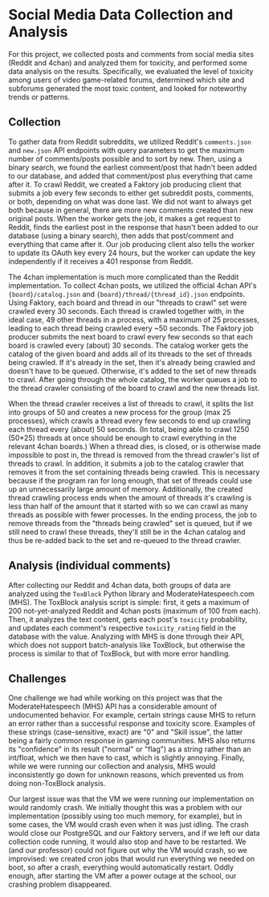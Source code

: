# Social Media Data Collection and Analysis
For this project, we collected posts and comments from social media sites (Reddit and 4chan) and analyzed them for toxicity, and performed some data analysis on the results. Specifically, we evaluated the level of toxicity among users of video game-related forums, determined which site and subforums generated the most toxic content, and looked for noteworthy trends or patterns.  

## Collection
To gather data from Reddit subreddits, we utilized Reddit's `comments.json` and `new.json` API endpoints with query parameters to get the maximum number of comments/posts possible and to sort by new. Then, using a binary search, we found the earliest comment/post that hadn't been added to our database, and added that comment/post plus everything that came after it. To crawl Reddit, we created a Faktory job producing client that submits a job every few seconds to either get subreddit posts, comments, or both, depending on what was done last. We did not want to always get both because in general, there are more new comments created than new original posts. When the worker gets the job, it makes a get request to Reddit, finds the earliest post in the response that hasn't been added to our database (using a binary search), then adds that post/comment and everything that came after it. Our job producing client also tells the worker to update its OAuth key every 24 hours, but the worker can update the key independently if it receives a 401 response from Reddit.  

The 4chan implementation is much more complicated than the Reddit implementation. To collect 4chan posts, we utilized the official 4chan API's `{board}/catalog.json` and `{board}/thread/{thread_id}.json` endpoints. Using Faktory, each board and thread in our "threads to crawl" set were crawled every 30 seconds. Each thread is crawled together with, in the ideal case, 49 other threads in a process, with a maximum of 25 processes, leading to each thread being crawled every ~50 seconds. The Faktory job producer submits the next board to crawl every few seconds so that each board is crawled every (about) 30 seconds. The catalog worker gets the catalog of the given board and adds all of its threads to the set of threads being crawled. If it's already in the set, then it's already being crawled and doesn't have to be queued. Otherwise, it's added to the set of new threads to crawl. After going through the whole catalog, the worker queues a job to the thread crawler consisting of the board to crawl and the new threads list. 

When the thread crawler receives a list of threads to crawl, it splits the list into groups of 50 and creates a new process for the group (max 25 processes), which crawls a thread every few seconds to end up crawling each thread every (about) 50 seconds. (In total, being able to crawl 1250 (50*25) threads at once should be enough to crawl everything in the relevant 4chan boards.) When a thread dies, is closed, or is otherwise made impossible to post in, the thread is removed from the thread crawler's list of threads to crawl. In addition, it submits a job to the catalog crawler that removes it from the set containing threads being crawled. This is necessary because if the program ran for long enough, that set of threads could use up an unnecessarily large amount of memory. Additionally, the created thread crawling process ends when the amount of threads it's crawling is less than half of the amount that it started with so we can crawl as many threads as possible with fewer processes. In the ending process, the job to remove threads from the "threads being crawled" set is queued, but if we still need to crawl these threads, they'll still be in the 4chan catalog and thus be re-added back to the set and re-queued to the thread crawler.  

## Analysis (individual comments)
After collecting our Reddit and 4chan data, both groups of data are analyzed using the `ToxBlock` Python library and ModerateHatespeech.com (MHS). The ToxBlock analysis script is simple: first, it gets a maximum of 200 not-yet-analyzed Reddit and 4chan posts (maximum of 100 from each). Then, it analyzes the text content, gets each post's `toxicity` probability, and updates each comment's respective `toxicity_rating` field in the database with the value. Analyzing with MHS is done through their API, which does not support batch-analysis like ToxBlock, but otherwise the process is similar to that of ToxBlock, but with more error handling.  

## Challenges
One challenge we had while working on this project was that the ModerateHatespeech (MHS) API has a considerable amount of undocumented behavior. For example, certain strings cause MHS to return an error rather than a successful response and toxicity score. Examples of these strings (case-sensitive, exact) are "0" and "Skill issue", the latter being a fairly common response in gaming communities. MHS also returns its "confidence" in its result ("normal" or "flag") as a string rather than an int/float, which we then have to cast, which is slightly annoying. Finally, while we were running our collection and analysis, MHS would inconsistently go down for unknown reasons, which prevented us from doing non-ToxBlock analysis.  

Our largest issue was that the VM we were running our implementation on would randomly crash. We initially thought this was a problem with our implementation (possibly using too much memory, for example), but in some cases, the VM would crash even when it was just idling. The crash would close our PostgreSQL and our Faktory servers, and if we left our data collection code running, it would also stop and have to be restarted. We (and our professor) could not figure out why the VM would crash, so we improvised: we created cron jobs that would run everything we needed on boot, so after a crash, everything would automatically restart. Oddly enough, after starting the VM after a power outage at the school, our crashing problem disappeared.
